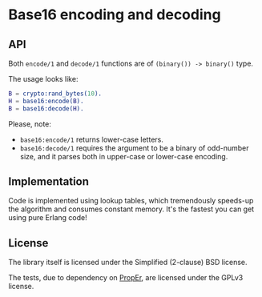Base16 encoding and decoding
============================

API
---

Both `encode/1` and `decode/1` functions are of `(binary()) -> binary()` type.

The usage looks like:

```erlang
B = crypto:rand_bytes(10).
H = base16:encode(B).
B = base16:decode(H).
```

Please, note:

   * `base16:encode/1` returns lower-case letters.
   * `base16:decode/1` requires the argument to be a binary of odd-number size, and it parses both
     in upper-case or lower-case encoding.


Implementation
--------------

Code is implemented using lookup tables, which tremendously speeds-up the algorithm and consumes
constant memory. It's the fastest you can get using pure Erlang code!


License
-------

The library itself is licensed under the Simplified (2-clause) BSD license.

The tests, due to dependency on [PropEr], are licensed under the GPLv3 license.

[PropEr]:http://proper.softlab.ntua.gr/index.html
